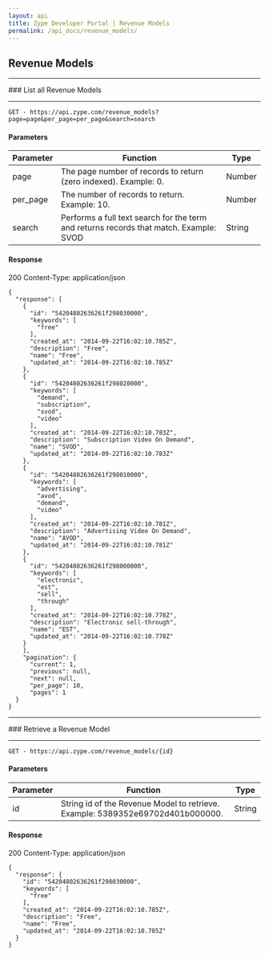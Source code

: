 ```yaml
---
layout: api
title: Zype Developer Portal | Revenue Models
permalink: /api_docs/revenue_models/
---
```


## Revenue Models
<hr>
### List all Revenue Models
<hr>
<pre><code>GET - https://api.zype.com/revenue_models?page=page&per_page=per_page&search=search
</code></pre>

#### Parameters

Parameter | Function | Type
--------- | -------- | ----
page | The page number of records to return (zero indexed). Example: 0. | Number
per_page | The number of records to return. Example: 10. | Number
search | Performs a full text search for the term and returns records that match. Example: SVOD | String

#### Response
200
Content-Type: application/json

<pre><code>{
  "response": [
    {
      "id": "54204802636261f298030000",
      "keywords": [
        "free"
      ],
      "created_at": "2014-09-22T16:02:10.785Z",
      "description": "Free",
      "name": "Free",
      "updated_at": "2014-09-22T16:02:10.785Z"
    },
    {
      "id": "54204802636261f298020000",
      "keywords": [
        "demand",
        "subscription",
        "svod",
        "video"
      ],
      "created_at": "2014-09-22T16:02:10.783Z",
      "description": "Subscription Video On Demand",
      "name": "SVOD",
      "updated_at": "2014-09-22T16:02:10.783Z"
    },
    {
      "id": "54204802636261f298010000",
      "keywords": [
        "advertising",
        "avod",
        "demand",
        "video"
      ],
      "created_at": "2014-09-22T16:02:10.781Z",
      "description": "Advertising Video On Demand",
      "name": "AVOD",
      "updated_at": "2014-09-22T16:02:10.781Z"
    },
    {
      "id": "54204802636261f298000000",
      "keywords": [
        "electronic",
        "est",
        "sell",
        "through"
      ],
      "created_at": "2014-09-22T16:02:10.778Z",
      "description": "Electronic sell-through",
      "name": "EST",
      "updated_at": "2014-09-22T16:02:10.778Z"
    }
    ],
    "pagination": {
      "current": 1,
      "previous": null,
      "next": null,
      "per_page": 10,
      "pages": 1
  }
}
</code></pre>

<hr>
### Retrieve a Revenue Model
<hr>

<pre><code>GET - https://api.zype.com/revenue_models/{id}
</code></pre>

#### Parameters

Parameter | Function | Type
--------- | -------- | ----
id | String id of the Revenue Model to retrieve. Example: 5389352e69702d401b000000. | String

#### Response
200
Content-Type: application/json

<pre><code>{
  "response": {
    "id": "54204802636261f298030000",
    "keywords": [
      "free"
    ],
    "created_at": "2014-09-22T16:02:10.785Z",
    "description": "Free",
    "name": "Free",
    "updated_at": "2014-09-22T16:02:10.785Z"
  }
}
</code></pre>
